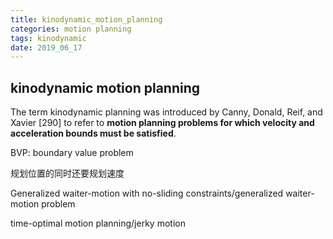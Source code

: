 ```yaml
---
title: kinodynamic_motion_planning
categories: motion planning
tags: kinodynamic
date: 2019_06_17
---
```


## kinodynamic motion planning

The term kinodynamic planning was introduced by Canny, Donald, Reif, and Xavier [290] to refer to **motion planning problems for which velocity and acceleration bounds must be satisfied**.

BVP: boundary value problem

规划位置的同时还要规划速度

Generalized waiter-motion with no-sliding constraints/generalized waiter-motion problem

time-optimal motion planning/jerky motion